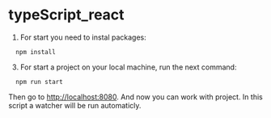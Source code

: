 # typeScript_react

1. For start you need to instal packages: 

```
  npm install
```
3. For start a project on your local machine, run the next command:

```
  npm run start
```
Then go to [http://localhost:8080](http://localhost:8080).
And now you can work with project.
In this script a watcher will be run automaticly.
